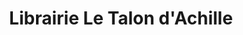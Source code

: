 ---
title: "Librairie Le Talon d'Achille"
url: /montlucon/librairie-le-talon-dachille/
shop: livres
---